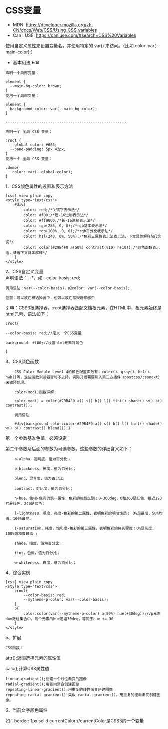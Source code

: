 # CSS变量

* MDN: https://developer.mozilla.org/zh-CN/docs/Web/CSS/Using_CSS_variables
* Can I USE: https://caniuse.com/#search=CSS%20Variables

使用自定义属性来设置变量名，并使用特定的 var() 来访问。（比如  color: var(--main-color);）

* 基本用法 Edit
```
声明一个局部变量：

element {
  --main-bg-color: brown;
} 
使用一个局部变量：

element {
  background-color: var(--main-bg-color);
}

------------------------------------------------------

声明一个 全局 CSS 变量：

:root {
  --global-color: #666;
  --pane-padding: 5px 42px;
}
使用一个 全局 CSS 变量：

.demo{
   color: var(--global-color);
}

```


1、CSS颜色属性的设置和表示方法

```
[css] view plain copy
<style type="text/css">  
    #div{  
        color: red;/*关键字表示法*/  
        color: #f00;/*短-16进制表示法*/  
        color: #ff0000;/*长-16进制表示法*/  
        color: rgb(255, 0, 0);/*rgb基本表示法*/  
        color: rgb(100%, 0, 0);/*rgb百分比表示法*/  
        color: hsl(240, 0%, 50%);/*色彩三属性表示法表示法，下文具体解释hsl含义*/  
        color: color(#29B4F0 a(50%) contrast(%10) h(10));/*颜色函数表示法，请看下文具体解释*/  
    }  
</style>  
```
2、CSS自定义变量  
    声明语法：--*，如--color-basis: red;

    调用语法：var(--color-basis)，如color: var(--color-basis);

    位置：可以放在根选择器中，也可以放在常规选择器中

引申：CSS3根选择器，:root选择器匹配文档根元素，在HTML中，根元素始终是html元素，语法如下：
```
:root{

--color-basis: red;//定义一个CSS变量

background: #f00;//设置html元素背景色

}
```


3、CSS颜色函数
```
    CSS Color Module Level 4的颜色配置函数有：color()、gray()、hsl()、hwb()等，这些函数浏览器暂时不支持，实际开发需要引入第三方插件（postcss/cssnext）来做预处理。

    color-mod()函数详解：

    color-mod() = color(#29B4F0 a() s() h() l() tint() shade() w() b() contrast());

    调用语法：

    #div{background-color:color(#29B4F0 a() s() h() l() tint() shade() w() b() contrast() blend());}
```
第一个参数基准色值，必须设定；

第二个参数及后面的参数为可选参数，这些参数的详细含义如下：
```
    a-alpha，透明度，值为百分比；

    b-blackness，黑度，值为百分比；

    blend，混合度，值为百分比;

    contrast，对比度，值为百分比；    

    h-hue，色相-色彩的第一属性，色彩的相貌区别；0-360deg，0和360是红色，接近120的是绿色，240是蓝色；

    l-lightness，明度，亮度-色彩的第二属性，表明色彩的明暗性质； 0%是最暗，50%均值，100%最亮。

    s-saturation，纯度，饱和度-色彩的第三属性，表明色彩的鲜灰程度；0%是灰度，100%饱和度最高 ;

    shade，暗度，值为百分比；

    tint，色调，值为百分比；

    w-whiteness，白度，值为百分比；
```


4、综合实例

```
[css] view plain copy
<style type="text/css">  
    :root{  
        --color-basis: red;  
        --mytheme-p-color: var(--color-basis);  
    }  
    p{  
        color:color(var(--mytheme-p-color) a(50%) hue(+30deg));//p元素dom数组集合中，每个元素的hue递增30deg，等同于hue += 30  
    }  
</style>  
```
5、扩展

    CSS函数：

attr();返回选择元素的属性值

calc();计算CSS属性值
```
linear-gradient();创建一个线性渐变的图像  
radial-gradient();用径向渐变创建图像
repeating-linear-gradient();用重复的线性渐变创建图像
repeating-radial-gradient();类似 radial-gradient()，用重复的径向渐变创建图像。
```
6、当前文字颜色属性

如：border: 1px solid currentColor;//currentColor是CSS3的一个变量
